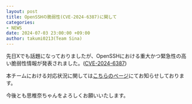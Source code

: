 ```yaml
---
layout: post
title: OpenSSHの脆弱性(CVE-2024-6387)に関して
categories:
- NEWS
date: 2024-07-03 23:00:00 +09:00
author: takumi0213(Team Sina)
---
```


先日Xでも話題になっておりましたが、OpenSSHにおける重大かつ緊急性の高い脆弱性情報が発表されました。(<a href="https://www.cve.org/CVERecord?id=CVE-2024-6387" class="a-orange">CVE-2024-6387</a>)

本チームにおける対応状況に関しては<a href="https://help.sina-chan.com/category/notice/openssh-cve" class="a-orange">こちらのページ</a>にてお知らせしております。

今後とも思椎奈ちゃんをよろしくお願いいたします。

